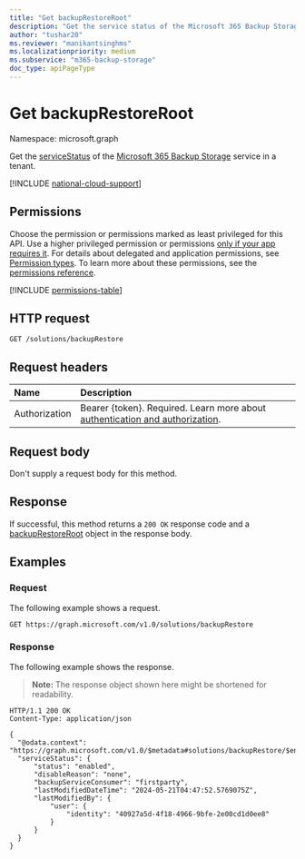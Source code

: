 ```yaml
---
title: "Get backupRestoreRoot"
description: "Get the service status of the Microsoft 365 Backup Storage service in a tenant."
author: "tushar20"
ms.reviewer: "manikantsinghms"
ms.localizationpriority: medium
ms.subservice: "m365-backup-storage"
doc_type: apiPageType
---
```


# Get backupRestoreRoot

Namespace: microsoft.graph

Get the [serviceStatus](../resources/servicestatus.md) of the [Microsoft 365 Backup Storage](../resources/backuprestoreroot.md) service in a tenant.

[!INCLUDE [national-cloud-support](../../includes/global-only.md)]

## Permissions

Choose the permission or permissions marked as least privileged for this API. Use a higher privileged permission or permissions [only if your app requires it](/graph/permissions-overview#best-practices-for-using-microsoft-graph-permissions). For details about delegated and application permissions, see [Permission types](/graph/permissions-overview#permission-types). To learn more about these permissions, see the [permissions reference](/graph/permissions-reference).

<!-- { "blockType": "permissions", "name": "backuprestoreroot_get" } -->
[!INCLUDE [permissions-table](../includes/permissions/backuprestoreroot-get-permissions.md)]

## HTTP request

<!-- {
  "blockType": "ignored"
}
-->
``` http
GET /solutions/backupRestore
```

## Request headers

|Name|Description|
|:---|:---|
|Authorization|Bearer {token}. Required. Learn more about [authentication and authorization](/graph/auth/auth-concepts).|

## Request body

Don't supply a request body for this method.

## Response

If successful, this method returns a `200 OK` response code and a [backupRestoreRoot](../resources/backuprestoreroot.md) object in the response body.

## Examples

### Request

The following example shows a request.

<!-- {
  "blockType": "request",
  "name": "backuprestoreroot_get"
}
-->
``` http
GET https://graph.microsoft.com/v1.0/solutions/backupRestore
```

### Response

The following example shows the response.
>**Note:** The response object shown here might be shortened for readability.
<!-- {
  "blockType": "response",
  "truncated": true,
  "@odata.type": "microsoft.graph.backupRestoreRoot"
}
-->
``` http
HTTP/1.1 200 OK
Content-Type: application/json

{
  "@odata.context": "https://graph.microsoft.com/v1.0/$metadata#solutions/backupRestore/$entity",
  "serviceStatus": {
      "status": "enabled",
      "disableReason": "none",
      "backupServiceConsumer": "firstparty",
      "lastModifiedDateTime": "2024-05-21T04:47:52.5769075Z",
      "lastModifiedBy": {
          "user": {
              "identity": "40927a5d-4f18-4966-9bfe-2e00cd1d0ee8"
          }
      }
  }
}
```


